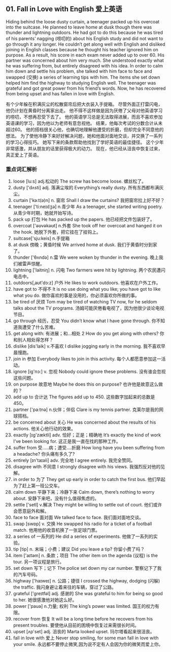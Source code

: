 ## 01. Fall in Love with English 爱上英语

Hiding behind the loose dusty curtain, a teenager packed up his overcoat into the suitcase. He planned to leave home at dusk though there was thunder and lightning outdoors. He had got to do this because he was tired of his parents’ nagging (唠叨的) about his English study and did not want to go through it any longer. He couldn’t get along well with English and disliked joining in English classes because he thought his teacher ignored him on purpose. As a result, his score in each exam never added up to over 60. His partner was concerned about him very much. She understood exactly what he was suffering from, but entirely disagreed with his idea. In order to calm him down and settle his problem, she talked with him face to face and swapped (交换) a series of learning tips with him. The items she set down helped him find the highway to studying English well. The teenager was grateful and got great power from his friend’s words. Now, he has recovered from being upset and has fallen in love with English.

有个少年躲在积满灰尘的松散窗帘后把大衣装入手提箱。
尽管外面正打雷闪电，他仍计划在黄昏时分离家出走。
他不得不这样做是因为厌倦了父母对他英语学习的唠叨，不想再忍受下去了。
他的英语学习总是无法取得进展，而且不喜欢参加英语课的学习，因为他以为老师有意忽视他。
结果，他每次考试的分数合计从未超过60。
他的搭档很关心他，也确切地理解他遭受的折磨，但却完全不同意他的想法。
为了使他冷静下来好好解决问题，她和他面对面地交谈，并交换了一系列的学习心得技巧。
她写下来的条款帮助他找到了学好英语的最佳捷径。
这个少年非常感激，并从朋友的话里获得极大的动力。
现在，他已经从沮丧中恢复过来，真正爱上了英语。

### 重点词汇解析

1. loose [lu:s] adj.松动的 The screw has become loose. 螺丝松了。
2. dusty ['dʌsti] adj. 落满尘埃的 Everything’s really dusty. 所有东西都布满灰尘。
3. curtain ['kə:t(ə)n] n. 窗帘 Shall I draw the curtains? 我把窗帘拉上好不好？
4. teenager ['ti:neɪdʒə] n.青少年 As a teenager, she started writing poetry. 从青少年时期，她就开始写诗。
5. pack up 打包 He has packed up the papers. 他已经把文件包装好了。
6. overcoat ['əʊvəkəʊt] n.外套 She took off her overcoat and hanged it on the hook. 她脱下外套，把它挂在了挂钩上。
7. suitcase['sju:keis] n.手提箱
8. at dusk 傍晚；黄昏时候 We arrived home at dusk. 我们于黄昏时分到家了。
9. thunder ['θʌndə] n.雷 We were woken by thunder in the evening. 晚上我们被雷声惊醒。
10. lightning ['laitniŋ] n. 闪电 Two farmers were hit by lightning. 两个农民遭闪电击中。
11. outdoors[‚aʊt'dɔ:z] 户外 He likes to work outdoors. 他喜欢在户外工作。
12. have got to 不得不 It is no use doing what you like; you have got to like what you do. 做你喜欢的事是没用的，你必须喜欢你所做的事。
13. be tired of 厌烦 Tom may be tired of watching TV now, for he seldom talks about the TV programs. 汤姆可能厌倦看电视了，因为他很少谈论电视节目。
14. go through 经历，忍受 You didn’t know what I have gone through. 你不知道我遭受了什么苦难。
15. get along with: 有进展；和...相处 2 How do you get along with others? 你和别人相处得怎样？
16. dislike [dis'laik] v.不喜欢 I dislike jogging early in the morning. 我不喜欢早晨慢跑。
17. join in 参加 Everybody likes to join in this activity. 每个人都愿意参加这一活动。
18. ignore [ig'nɔ:] v. 忽视 Nobody could ignore these problems. 没有谁会忽视这些问题。
19. on purpose 故意地 Maybe he does this on purpose? 也许他是故意这么做的？
20. add up to 合计达 The figures add up to 450. 这些数字加起来的总数是 450。
21. partner ['pa:tnə] n.伙伴；伴侣 Clare is my tennis partner. 克莱尔是我的网球搭档。
22. be concerned about 关心 He was concerned about the results of his actions. 他关心他行动的效果。
23. exactly [ɪg'zæktli] adv. 恰好；正是；精确地 It’s exactly the kind of work I’ve been looking for. 这正是我一直在找的那种工作。
24. suffer from 受.....病；遭受....折磨 How long have you been suffering from a headache? 你头痛有多久了?
25. entirely [ɪn'taɪəli] adv. 完全地 I agree entirely. 我完全赞同。
26. disagree with 不同意 I strongly disagree with his views. 我强烈反对他的见解。
27. in order to 为了 They get up early in order to catch the first bus. 他们早起为了赶上第一班公交车。
28. calm down 平静下来；冷静下来 Calm down, there’s nothing to worry about. 安静下来吧，没有什么值得焦虑的。
29. settle ['setl] v.解决 They might be willing to settle out of court. 他们或许会愿意庭外和解。
30. face to face 面对面 We talked face to face. 我们面对面地交谈。
31. swap [swɒp] v. 交换 He swapped his radio for a ticket of a football match. 他用他的收音机换了一张足球门票。
32. a series of 一系列的 He did a series of experiments. 他做了一系列的实验。
33. tip [tip] n. 末端；小费；建议 Did you leave a tip? 你留小费了吗？
34. item ['aɪtəm] n. 条款；项目 The other item on the agenda (议程) is the tour. 另一项议程是旅行。
35. set down 写下；记下 The police set down my car number. 警察记下了我的汽车号码。
36. highway ['haɪweɪ] n. 公路；捷径 I crossed the highway, dodging (闪躲) the traffic. 我闪身避让着来往的车辆，穿过了公路。
37. grateful ['greɪtfəl] adj. 感谢的 She was grateful to him for being so good to her. 她很感激他对她这么好。
38. power ['pauə] n.力量; 权利 The king’s power was limited. 国王的权力有限。
39. recover from 恢复 It will be a long time before he recovers from his present troubles. 要使他从目前的困境中恢复过来需很长时间。
40. upset [ʌp'set] adj. 沮丧的 Marta looked upset. 玛尔塔看起来很沮丧。
41. fall in love with 爱上 Never stop smiling, for some man fall in love with your smile. 永远都不要停止微笑,因为说不定有人会因为你的微笑而爱上你。
